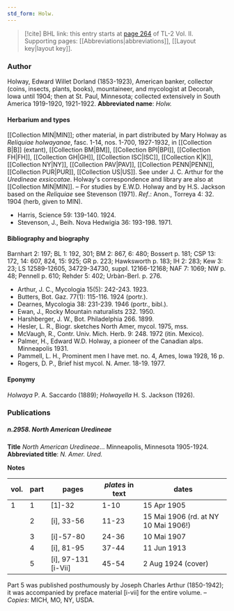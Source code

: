 ```yaml
---
std_form: Holw.
---
```


> [!cite] BHL link: this entry starts at [page 264](https://www.biodiversitylibrary.org/page/33068506) of TL-2 Vol. II.
> Supporting pages: [[Abbreviations|abbreviations]], [[Layout key|layout key]].

### Author

Holway, Edward Willet Dorland (1853-1923), American banker, collector (coins, insects, plants, books), mountaineer, and mycologist at Decorah, Iowa until 1904; then at St. Paul, Minnesota; collected extensively in South America 1919-1920, 1921-1922. 
**Abbreviated name**: *Holw.*

#### Herbarium and types

[[Collection MIN|MIN]]; other material, in part distributed by Mary Holway as *Reliquiae holwayanae*, fasc. 1-14, nos. 1-700, 1927-1932, in [[Collection B|B]] (extant), [[Collection BM|BM]], [[Collection BPI|BPI]], [[Collection FH|FH]], [[Collection GH|GH]], [[Collection ISC|ISC]], [[Collection K|K]], [[Collection NY|NY]], [[Collection PAV|PAV]], [[Collection PENN|PENN]], [[Collection PUR|PUR]], [[Collection US|US]]. See under J. C. Arthur for the *Uredineae exsiccatae*. Holway's correspondence and library are also at [[Collection MIN|MIN]]. – For studies by E.W.D. Holway and by H.S. Jackson based on the *Reliquiae* see Stevenson (1971).
*Ref*.: Anon., Torreya 4: 32. 1904 (herb, given to MIN).
- Harris, Science 59: 139-140. 1924.
- Stevenson, J., Beih. Nova Hedwigia 36: 193-198. 1971.

#### Bibliography and biography

Barnhart 2: 197; BL 1: 192, 301; BM 2: 867, 6: 480; Bossert p. 181; CSP 13: 172, 14: 607, 824, 15: 925; GR p. 223; Hawksworth p. 183; IH 2: 283; Kew 3: 23; LS 12589-12605, 34729-34730, suppl. 12166-12168; NAF 7: 1069; NW p. 48; Pennell p. 610; Rehder 5: 402; Urbàn-Berl. p. 276.
- Arthur, J. C., Mycologia 15(5): 242-243. 1923.
- Butters, Bot. Gaz. 77(1): 115-116. 1924 (portr.).
- Dearnes, Mycologia 38: 231-239. 1946 (portr., bibl.).
- Ewan, J., Rocky Mountain naturalists 232. 1950.
- Harshberger, J. W., Bot. Philadelphia 266. 1899.
- Hesler, L. R., Biogr. sketches North Amer, mycol. 1975, mss.
- McVaugh, R., Contr. Univ. Mich. Herb. 9: 248. 1972 (itin. Mexico).
- Palmer, H., Edward W.D. Holway, a pioneer of the Canadian alps. Minneapolis 1931.
- Pammell, L. H., Prominent men I have met. no. 4, Ames, Iowa 1928, 16 p.
- Rogers, D. P., Brief hist mycol. N. Amer. 18-19. 1977.

#### Eponymy

*Holwaya* P. A. Saccardo (1889); *Holwayella* H. S. Jackson (1926).

### Publications

##### n.2958. North American Uredineae

**Title**
*North American Uredineae*... Minneapolis, Minnesota 1905-1924.
**Abbreviated title**: *N. Amer. Ured.*

**Notes**

|vol.	|part	|pages	|*plates* in text	|dates|
|---	|---	|---	|---	|---	|
|1	|1	|\[1\]-32	|1-10	|15 Apr 1905|
|	|2	|\[i\], 33-56	|11-23	|15 Mai 1906 (rd. at NY 10 Mai 1906!)|
|	|3	|\[i\]-57-80	|24-36	|10 Mai 1907|
|	|4	|\[i\], 81-95	|37-44	|11 Jun 1913|
|	|5	|\[i\], 97-131 \[i-Vii\]	|45-54	|2 Aug 1924 (cover)|

Part 5 was published posthumously by Joseph Charles Arthur (1850-1942); it was accompanied by preface material \[i-vii\] for the entire volume. – *Copies*: MICH, MO, NY, USDA.

